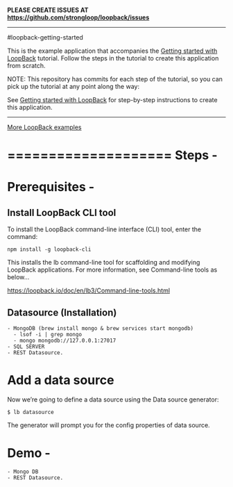 **PLEASE CREATE ISSUES AT https://github.com/strongloop/loopback/issues**

---

#loopback-getting-started

This is the example application that accompanies the [Getting started with LoopBack](http://docs.strongloop.com/display/LB/Getting+started+with+LoopBack) tutorial. Follow the steps in the tutorial to create this application from scratch.

NOTE: This repository has commits for each step of the tutorial, so you can pick up the tutorial at any point along the way:

See [Getting started with LoopBack](http://docs.strongloop.com/display/LB/Getting+started+with+LoopBack) for step-by-step instructions to create this application.

---

[More LoopBack examples](https://github.com/strongloop/loopback-example)

====================
Steps -
====================

# Prerequisites -

## Install LoopBack CLI tool
To install the LoopBack command-line interface (CLI) tool, enter the command:

`npm install -g loopback-cli`

This installs the lb command-line tool for scaffolding and modifying LoopBack applications. For more information, see Command-line tools as below...

https://loopback.io/doc/en/lb3/Command-line-tools.html

## Datasource (Installation)
    - MongoDB (brew install mongo & brew services start mongodb)
      - lsof -i | grep mongo
      - mongo mongodb://127.0.0.1:27017
    - SQL SERVER
    - REST Datasource.

# Add a data source
Now we’re going to define a data source using the Data source generator:

`$ lb datasource`

The generator will prompt you for the config properties of data source.

# Demo -
    - Mongo DB
    - REST Datasource.
